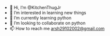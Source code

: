 - 👋 Hi, I’m @KitchenThugJr
- 👀 I’m interested in learning new things
- 🌱 I’m currently learning python
- 💞️ I’m looking to collaborate on python
- 📫 How to reach me arsh29102002@gmail.com

